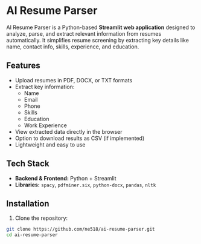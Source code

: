 # AI Resume Parser

AI Resume Parser is a Python-based **Streamlit web application** designed to analyze, parse, and extract relevant information from resumes automatically. It simplifies resume screening by extracting key details like name, contact info, skills, experience, and education.

## Features

- Upload resumes in PDF, DOCX, or TXT formats
- Extract key information:
  - Name
  - Email
  - Phone
  - Skills
  - Education
  - Work Experience
- View extracted data directly in the browser
- Option to download results as CSV (if implemented)
- Lightweight and easy to use

## Tech Stack

- **Backend & Frontend:** Python + Streamlit  
- **Libraries:** `spacy`, `pdfminer.six`, `python-docx`, `pandas`, `nltk`  

## Installation

1. Clone the repository:

```bash
git clone https://github.com/ne518/ai-resume-parser.git
cd ai-resume-parser
